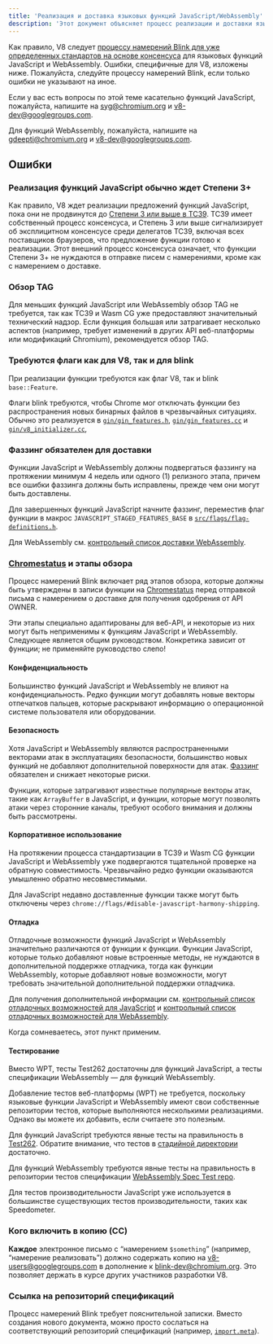 ```yaml
---
title: 'Реализация и доставка языковых функций JavaScript/WebAssembly'
description: 'Этот документ объясняет процесс реализации и доставки языковых функций JavaScript или WebAssembly в V8.'
---
```

Как правило, V8 следует [процессу намерений Blink для уже определенных стандартов на основе консенсуса](https://www.chromium.org/blink/launching-features/#process-existing-standard) для языковых функций JavaScript и WebAssembly. Ошибки, специфичные для V8, изложены ниже. Пожалуйста, следуйте процессу намерений Blink, если только ошибки не указывают на иное.

Если у вас есть вопросы по этой теме касательно функций JavaScript, пожалуйста, напишите на [syg@chromium.org](mailto:syg@chromium.org) и [v8-dev@googlegroups.com](mailto:v8-dev@googlegroups.com).

Для функций WebAssembly, пожалуйста, напишите на [gdeepti@chromium.org](mailto:gdeepti@chromium.org) и [v8-dev@googlegroups.com](mailto:v8-dev@googlegroups.com).

## Ошибки

### Реализация функций JavaScript обычно ждет Степени 3+

Как правило, V8 ждет реализации предложений функций JavaScript, пока они не продвинутся до [Степени 3 или выше в TC39](https://tc39.es/process-document/). TC39 имеет собственный процесс консенсуса, и Степень 3 или выше сигнализирует об эксплицитном консенсусе среди делегатов TC39, включая всех поставщиков браузеров, что предложение функции готово к реализации. Этот внешний процесс консенсуса означает, что функции Степени 3+ не нуждаются в отправке писем с намерениями, кроме как с намерением о доставке.

### Обзор TAG

Для меньших функций JavaScript или WebAssembly обзор TAG не требуется, так как TC39 и Wasm CG уже предоставляют значительный технический надзор. Если функция большая или затрагивает несколько аспектов (например, требует изменений в других API веб-платформы или модификаций Chromium), рекомендуется обзор TAG.

### Требуются флаги как для V8, так и для blink

При реализации функции требуются как флаг V8, так и blink `base::Feature`.

Флаги blink требуются, чтобы Chrome мог отключать функции без распространения новых бинарных файлов в чрезвычайных ситуациях. Обычно это реализуется в [`gin/gin_features.h`](https://source.chromium.org/chromium/chromium/src/+/main:gin/gin_features.h), [`gin/gin_features.cc`](https://source.chromium.org/chromium/chromium/src/+/main:gin/gin_features.cc) и [`gin/v8_initializer.cc`](https://source.chromium.org/chromium/chromium/src/+/main:gin/v8_initializer.cc),

### Фаззинг обязателен для доставки

Функции JavaScript и WebAssembly должны подвергаться фаззингу на протяжении минимум 4 недель или одного (1) релизного этапа, причем все ошибки фаззинга должны быть исправлены, прежде чем они могут быть доставлены.

Для завершенных функций JavaScript начните фаззинг, переместив флаг функции в макрос `JAVASCRIPT_STAGED_FEATURES_BASE` в [`src/flags/flag-definitions.h`](https://source.chromium.org/chromium/chromium/src/+/master:v8/src/flags/flag-definitions.h).

Для WebAssembly см. [контрольный список доставки WebAssembly](/docs/wasm-shipping-checklist).

### [Chromestatus](https://chromestatus.com/) и этапы обзора

Процесс намерений Blink включает ряд этапов обзора, которые должны быть утверждены в записи функции на [Chromestatus](https://chromestatus.com/) перед отправкой письма с намерением о доставке для получения одобрения от API OWNER.

Эти этапы специально адаптированы для веб-API, и некоторые из них могут быть неприменимы к функциям JavaScript и WebAssembly. Следующее является общим руководством. Конкретика зависит от функции; не применяйте руководство слепо!

#### Конфиденциальность

Большинство функций JavaScript и WebAssembly не влияют на конфиденциальность. Редко функции могут добавлять новые векторы отпечатков пальцев, которые раскрывают информацию о операционной системе пользователя или оборудовании.

#### Безопасность

Хотя JavaScript и WebAssembly являются распространенными векторами атак в эксплуатациях безопасности, большинство новых функций не добавляют дополнительной поверхности для атак. [Фаззинг](#fuzzing) обязателен и снижает некоторые риски.

Функции, которые затрагивают известные популярные векторы атак, такие как `ArrayBuffer` в JavaScript, и функции, которые могут позволять атаки через сторонние каналы, требуют особого внимания и должны быть рассмотрены.

#### Корпоративное использование

На протяжении процесса стандартизации в TC39 и Wasm CG функции JavaScript и WebAssembly уже подвергаются тщательной проверке на обратную совместимость. Чрезвычайно редко функции оказываются умышленно обратно несовместимыми.

Для JavaScript недавно доставленные функции также могут быть отключены через `chrome://flags/#disable-javascript-harmony-shipping`.

#### Отладка

Отладочные возможности функций JavaScript и WebAssembly значительно различаются от функции к функции. Функции JavaScript, которые только добавляют новые встроенные методы, не нуждаются в дополнительной поддержке отладчика, тогда как функции WebAssembly, которые добавляют новые возможности, могут требовать значительной дополнительной поддержки отладчика.

Для получения дополнительной информации см. [контрольный список отладочных возможностей для JavaScript](https://docs.google.com/document/d/1_DBgJ9eowJJwZYtY6HdiyrizzWzwXVkG5Kt8s3TccYE/edit#heading=h.u5lyedo73aa9) и [контрольный список отладочных возможностей для WebAssembly](https://goo.gle/devtools-wasm-checklist).

Когда сомневаетесь, этот пункт применим.

#### Тестирование

Вместо WPT, тесты Test262 достаточны для функций JavaScript, а тесты спецификации WebAssembly — для функций WebAssembly.

Добавление тестов веб-платформы (WPT) не требуется, поскольку языковые функции JavaScript и WebAssembly имеют свои собственные репозитории тестов, которые выполняются несколькими реализациями. Однако вы можете их добавить, если считаете это полезным.

Для функций JavaScript требуются явные тесты на правильность в [Test262](https://github.com/tc39/test262). Обратите внимание, что тестов в [стадийной директории](https://github.com/tc39/test262/blob/main/CONTRIBUTING.md#staging) достаточно.

Для функций WebAssembly требуются явные тесты на правильность в репозитории тестов спецификации [WebAssembly Spec Test repo](https://github.com/WebAssembly/spec/tree/master/test).

Для тестов производительности JavaScript уже используется в большинстве существующих тестов производительности, таких как Speedometer.

### Кого включить в копию (CC)

**Каждое** электронное письмо с “намерением `$something`” (например, “намерение реализовать”) должно содержать копию на [v8-users@googlegroups.com](mailto:v8-users@googlegroups.com) в дополнение к [blink-dev@chromium.org](mailto:blink-dev@chromium.org). Это позволяет держать в курсе других участников разработки V8.

### Ссылка на репозиторий спецификаций

Процесс намерений Blink требует пояснительной записки. Вместо создания нового документа, можно просто сослаться на соответствующий репозиторий спецификаций (например, [`import.meta`](https://github.com/tc39/proposal-import-meta)).
